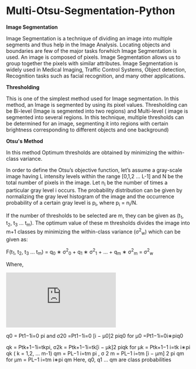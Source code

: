 # Multi-Otsu-Segmentation-Python

**Image Segmentation**

Image Segmentation is a technique of dividing an image into multiple segments and thus help in the Image Analysis. Locating objects and boundaries are few of the major tasks forwhich Image Segmentation is used.
An image is composed of pixels. Image Segmentation allows us to group together the pixels with similar attributes. Image Segmentation is widely used in Medical Imaging, Traffic Control Systems, Object detection, Recognition tasks such as facial recognition, and many other applications. 

**Thresholding**

This is one of the simplest method used for Image segmentation. In this method, an Image is segmented by using its pixel values. Thresholding can be Bi-level (Image is segmented into two regions) and Multi-level ( image is segmented into several regions. In this
technique, multiple thresholds can be determined for an image, segmenting it into regions with certain brightness corresponding to different objects and one background)

**Otsu's Method**

In this method Optimum thresholds are obtained by minimizing
the within-class variance. 

In order to define the Otsu’s objective function, let’s assume a gray-scale image having L intensity levels within the range [0,1,2 ... L-1] and N be the total number of pixels in the image. Let n<sub>i</sub> be the number of times a particular gray level i occurs. The probability
distribution can be given by normalizing the gray level histogram of the image and the occurrence probability of a certain gray level is p<sub>i</sub>, where p<sub>i</sub> = n<sub>i</sub>/N. 

If the number of thresholds to be selected are m,  they can be given as (t<sub>1</sub>, t<sub>2</sub>, t<sub>3</sub> ... t<sub>m</sub>). The optimum value of these m thresholds divides the image into m+1 classes by minimizing the within-class variance (σ<sup>2</sup><sub>w</sub>) which can be given as:

F(t<sub>1</sub>, t<sub>2</sub>, t<sub>3</sub> ... t<sub>m</sub>) = q<sub>0</sub> ∗ σ<sup>2</sup><sub>0</sub> + q<sub>1</sub> ∗ σ<sup>2</sup><sub>1</sub> + ... + q<sub>m</sub> ∗ σ<sup>2</sup><sub>m</sub> = σ<sup>2</sup><sub>w</sub> 

Where,

![ q$_{0}$ = $\sum_{i=0}^{t_{1} - 1} p_{i}$ and  $\sigma ^{2}_{0} = \sum_{i=0}^{t_{1} - 1}[i - \mu_{0}]^{2} \frac{p_{i}}{q_{0}} $  for  $\mu_{0} = \sum_{i=0}^{t_{1} - 1} \frac{i*p_{i}}{q_{0}}$
\\
\\
q$_{k}$ = $\sum_{i=t_{k}}^{t_{k+1} - 1} p_{i}$ , $\sigma ^{2}_{k} = \sum_{i=t_{k}}^{t_{k+1} - 1}[i - \mu_{k}]^{2} \frac{p_{i}}{q_{k}} $  for  $\mu_{k} = \sum_{i=t_{k}}^{t_{k+1} - 1} \frac{i*p_{i}}{q_{k}}$ ( k = 1,2, ... m-1)
\\
\\
q$_{m}$ = $\sum_{i=t_{m}}^{L - 1} p_{i}$ , $\sigma ^{2}_{m} = \sum_{i=t_{m}}^{L - 1}[i - \mu_{m}]^{2} \frac{p_{i}}{q_{m}} $  for  $\mu_{m} = \sum_{i=t_{m}}^{L - 1} \frac{i*p_{i}}{q_{m}}$](https://latex.codecogs.com/svg.latex?x%3D%5Cfrac%7B-b%5Cpm%5Csqrt%7Bb%5E2-4ac%7D%7D%7B2a%7D)

q0 = Pt1−1i=0 pi and σ20 =Pt1−1i=0 [i − µ0]2 piq0 for µ0 =Pt1−1i=0i∗piq0

qk = Ptk+1−1i=tkpi, σ2k = Ptk+1−1i=tk[i − µk]2 piqk for µk = Ptk+1−1 i=tk i∗pi qk ( k = 1,2, ... m-1)
qm = PL−1 i=tm pi , σ 2 m = PL−1 i=tm [i − µm] 2 pi qm for µm = PL−1 i=tm i∗pi qm
Here, q0, q1 ... qm are class probabilities 

